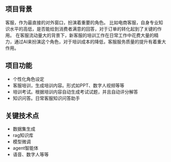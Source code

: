 ## 项目背景
客服，作为最直接的对外窗口，扮演着重要的角色。
比如电商客服，自身专业知识水平的高低，是否能给到消费者满意的回答，对于订单的转化起到了关键的作用。
在客服流动量大的背景下，新客服的培训工作在日常工作中花费大量的精力，通过AI来扮演这个角色，对于培训成本的降低，客服服务质量的提升有着重大作用。
## 项目功能
- 个性化角色设定
- 客服培训，生成培训内容。形式如PPT、数字人视频等等
- 培训考试。根据培训内容自动生成考试试题，并且自动评分解答
- 知识问答。日常客服知识问答助手

## 关键技术点
- 数据集生成
- rag知识库
- 模型微调
- agent智能体
- 语音、数字人等等
